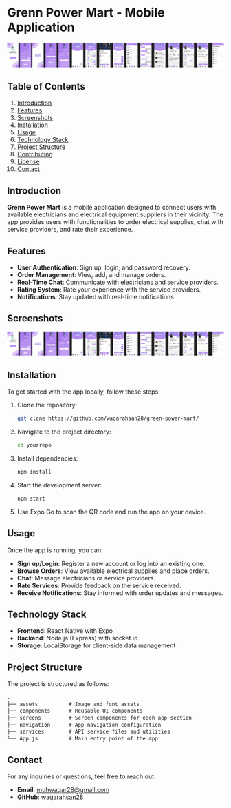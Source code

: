 # Grenn Power Mart - Mobile Application

![App Design](./Untitled.jpg)

## Table of Contents

1. [Introduction](#introduction)
2. [Features](#features)
3. [Screenshots](#screenshots)
4. [Installation](#installation)
5. [Usage](#usage)
6. [Technology Stack](#technology-stack)
7. [Project Structure](#project-structure)
8. [Contributing](#contributing)
9. [License](#license)
10. [Contact](#contact)

## Introduction

**Grenn Power Mart** is a mobile application designed to connect users with available electricians and electrical equipment suppliers in their vicinity. The app provides users with functionalities to order electrical supplies, chat with service providers, and rate their experience.

## Features

- **User Authentication**: Sign up, login, and password recovery.
- **Order Management**: View, add, and manage orders.
- **Real-Time Chat**: Communicate with electricians and service providers.
- **Rating System**: Rate your experience with the service providers.
- **Notifications**: Stay updated with real-time notifications.

## Screenshots

![App Design Overview](./Untitled.jpg)

## Installation

To get started with the app locally, follow these steps:

1. Clone the repository:

   ```bash
   git clone https://github.com/waqarahsan28/green-power-mart/
   ```

2. Navigate to the project directory:

   ```bash
   cd yourrepo
   ```

3. Install dependencies:

   ```bash
   npm install
   ```

4. Start the development server:

   ```bash
   npm start
   ```

5. Use Expo Go to scan the QR code and run the app on your device.

## Usage

Once the app is running, you can:

- **Sign up/Login**: Register a new account or log into an existing one.
- **Browse Orders**: View available electrical supplies and place orders.
- **Chat**: Message electricians or service providers.
- **Rate Services**: Provide feedback on the service received.
- **Receive Notifications**: Stay informed with order updates and messages.

## Technology Stack

- **Frontend**: React Native with Expo
- **Backend**: Node.js (Express) with socket.io
- **Storage**: LocalStorage for client-side data management

## Project Structure

The project is structured as follows:

```plaintext
.
├── assets          # Image and font assets
├── components      # Reusable UI components
├── screens         # Screen components for each app section
├── navigation      # App navigation configuration
├── services        # API service files and utilities
└── App.js          # Main entry point of the app
```

## Contact

For any inquiries or questions, feel free to reach out:

- **Email**: muhwaqar28@gmail.com
- **GitHub**: [waqarahsan28](https://github.com/waqarahsan28/)
